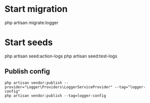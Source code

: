 # Start migration
php artisan migrate:logger

# Start seeds
php artisan seed:action-logs
php artisan seed:test-logs

## Publish config
```
php artisan vendor:publish --provider="Logger\Providers\LoggerServiceProvider" --tag="logger-config"
php artisan vendor:publish --tag=logger-config
```
